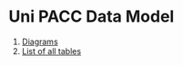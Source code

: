 Uni PACC Data Model
===================

1. [Diagrams](diagrams.md)
2. [List of all tables](all-tables.md)

